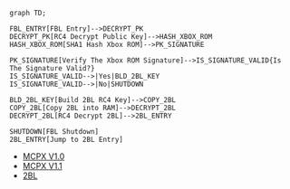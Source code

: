 ```mermaid
graph TD;

FBL_ENTRY[FBL Entry]-->DECRYPT_PK
DECRYPT_PK[RC4 Decrypt Public Key]-->HASH_XBOX_ROM
HASH_XBOX_ROM[SHA1 Hash Xbox ROM]-->PK_SIGNATURE

PK_SIGNATURE[Verify The Xbox ROM Signature]-->IS_SIGNATURE_VALID{Is The Signature Valid?}
IS_SIGNATURE_VALID-->|Yes|BLD_2BL_KEY
IS_SIGNATURE_VALID-->|No|SHUTDOWN

BLD_2BL_KEY[Build 2BL RC4 Key]-->COPY_2BL
COPY_2BL[Copy 2BL into RAM]-->DECRYPT_2BL
DECRYPT_2BL[RC4 Decrypt 2BL]-->2BL_ENTRY

SHUTDOWN[FBL Shutdown]
2BL_ENTRY[Jump to 2BL Entry]

```

- [MCPX V1.0](boot_state_diagram_mcpx_rev0.md)
- [MCPX V1.1](boot_state_diagram_mcpx_rev1.md)
- [2BL](boot_state_diagram_2bl.md)
